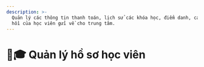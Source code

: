 ```yaml
---
description: >-
  Quản lý các thông tin thanh toán, lịch sử các khóa học, điểm danh, các phản
  hồi của học viên gửi về cho trung tâm.
---
```


# 👩🎓 Quản lý hồ sơ học viên

